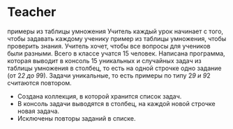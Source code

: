 # Teacher
примеры из таблицы умножения
Учитель каждый урок начинает с того, чтобы задавать каждому ученику пример из таблицы умножения, чтобы проверить знания. 
Учитель хочет, чтобы все вопросы для учеников были разными. Всего в классе учатся 15 человек.
Написана программа, которая выводит в консоль 15 уникальных и случайных задач из таблицы умножения в столбец, 
то есть на одной строчке одно задание (от 2*2 до 9*9). Задачи уникальные, то есть примеры по типу 2*9 и 9*2 считаются повтором.
- Создана коллекция, в которой хранится список задач.
- В консоль задачи выводятся в столбец, на каждой новой строчке новая задача.
- Исключены повторы заданий в списке.
